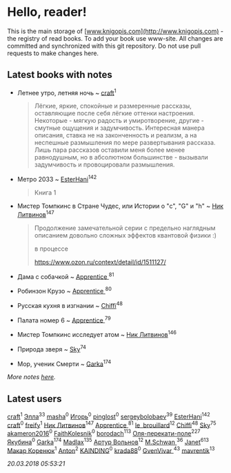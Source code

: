 # Hello, reader!
This is the main storage of [www.knigopis.com](http://www.knigopis.com) - the registry of read books.
To add your book use www-site. All changes are committed and synchronized with this git repository.
Do not use pull requests to make changes here.


## Latest books with notes
* Летнее утро, летняя ночь ~ [craft](users/109/109631074460726923652-google)<sup>1</sup>
    > Лёгкие, яркие, спокойные и размеренные рассказы, оставляющие после себя лёгкие оттенки настроения. Некоторые - мягкую радость и умиротворение, другие - смутные ощущения и задумчивость. Интересная манера описания, ставка не на законченность и реализм, а на неспешные размышления по мере развертывания рассказа. Лишь пара рассказов оставили меня более менее равнодушным, но в абсолютном большинстве - вызывали задумчивость и провоцировали размышления.

* Метро 2033 ~ [EsterHani](users/305/30558181-vkontakte)<sup>142</sup>
    > Книга 1

* Мистер Томпкинс в Стране Чудес, или Истории о "с", "G" и "h" ~ [Ник Литвинов](users/241/241974816-vkontakte)<sup>147</sup>
    > Продолжение замечательной серии с предельно наглядным описанием довольно сложных эффектов квантовой физики :)
    > 
    > в процессе
    > 
    > https://www.ozon.ru/context/detail/id/1511127/

* Дама с собачкой ~ [Apprentice ](users/528/52821952-vkontakte)<sup>81</sup>

* Робинзон Крузо ~ [Apprentice ](users/528/52821952-vkontakte)<sup>80</sup>

* Русская кухня в изгнании ~ [Chiffi](users/105/105831994080785626680-google)<sup>48</sup>

* Палата номер 6 ~ [Apprentice ](users/528/52821952-vkontakte)<sup>79</sup>

* Мистер Томпкинс исследует атом ~ [Ник Литвинов](users/241/241974816-vkontakte)<sup>146</sup>

* Природа зверя ~ [Sky](users/118/118049897850017649660-google)<sup>74</sup>

* Мор, ученик Смерти ~ [Garka](users/115/115753719718250012620-google)<sup>174</sup>


_More notes [here](latest_books_with_notes.md)._


## Latest users
[craft](users/109/109631074460726923652-google)<sup>1</sup> 
[Элла](users/100/1002037069862545-facebook)<sup>33</sup> 
[masha](users/107/107467173588295592941-google)<sup>0</sup> 
[Игорь](users/465/465081474-vkontakte)<sup>0</sup> 
[pinglost](users/180/1804703-vkontakte)<sup>0</sup> 
[sergeybolobaev](users/112/112205967961310617540-google)<sup>39</sup> 
[EsterHani](users/305/30558181-vkontakte)<sup>142</sup> 
[craft](users/109/109631074460726923652-googleplus)<sup>0</sup> 
[freify](users/123/12331181-vkontakte)<sup>1</sup> 
[Ник Литвинов](users/241/241974816-vkontakte)<sup>147</sup> 
[Apprentice ](users/528/52821952-vkontakte)<sup>81</sup> 
[le_brouillard](users/133/13330781-vkontakte)<sup>12</sup> 
[Chiffi](users/105/105831994080785626680-google)<sup>48</sup> 
[Sky](users/118/118049897850017649660-google)<sup>75</sup> 
[akameron2016](users/345/345951370-vkontakte)<sup>0</sup> 
[FaithKolesnik](users/102/102151122232777176279-google)<sup>0</sup> 
[borodach](users/157/15706320-vkontakte)<sup>113</sup> 
[Оля-перекати-поле](users/108/10848515355906827860-mailru)<sup>227</sup> 
[Якубина](users/100/100001893435800-facebook)<sup>0</sup> 
[Garka](users/115/115753719718250012620-google)<sup>174</sup> 
[Madlax](users/158/158304782-vkontakte)<sup>135</sup> 
[Артур Вольнов](users/225/225880893-vkontakte)<sup>12</sup> 
[M.Schwan ](users/101/101892939810731181399-google)<sup>36</sup> 
[Janet](users/108/108113656204404967440-google)<sup>613</sup> 
[Макар Коренюк](users/126/126368737-vkontakte)<sup>1</sup> 
[Anton](users/100/1007576529-facebook)<sup>2</sup> 
[KAINDING](users/877/87706780-yandex)<sup>0</sup> 
[krada88](users/306/30697784-vkontakte)<sup>0</sup> 
[GvenVivar ](users/158/158266434925901-facebook)<sup>43</sup> 
[mavrentik](users/200/200666735-vkontakte)<sup>13</sup> 


_20.03.2018 05:53:21_

